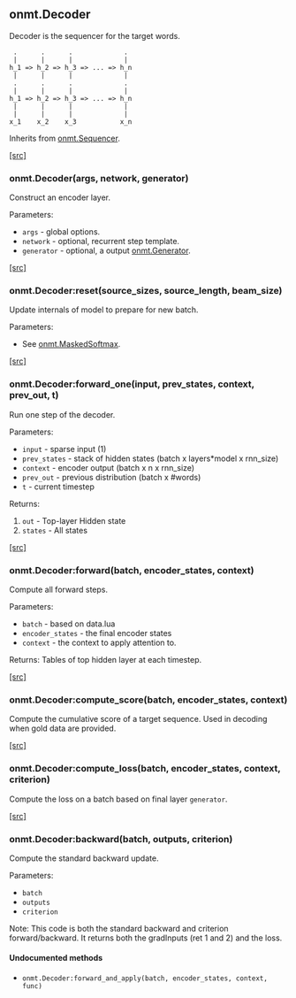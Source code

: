 <a name="onmt.Decoder.dok"></a>


## onmt.Decoder ##

 Decoder is the sequencer for the target words.

     .      .      .             .
     |      |      |             |
    h_1 => h_2 => h_3 => ... => h_n
     |      |      |             |
     .      .      .             .
     |      |      |             |
    h_1 => h_2 => h_3 => ... => h_n
     |      |      |             |
     |      |      |             |
    x_1    x_2    x_3           x_n

Inherits from [onmt.Sequencer](lib+onmt+Sequencer).



<a class="entityLink" href="https://github.com/opennmt/opennmt/blob/a87c8c95a3cc254280aa661c2ffa86bca2bd7083/lib/onmt/Decoder.lua#L28">[src]</a>
<a name="onmt.Decoder"></a>


### onmt.Decoder(args, network, generator) ###

 Construct an encoder layer. 

Parameters:

  * `args` - global options.
  * `network` - optional, recurrent step template.
  * `generator` - optional, a output [onmt.Generator](lib+onmt+Generator).


<a class="entityLink" href="https://github.com/opennmt/opennmt/blob/a87c8c95a3cc254280aa661c2ffa86bca2bd7083/lib/onmt/Decoder.lua#L154">[src]</a>
<a name="onmt.Decoder:reset"></a>


### onmt.Decoder:reset(source_sizes, source_length, beam_size) ###

 Update internals of model to prepare for new batch.
  
  Parameters:
 
  * See  [onmt.MaskedSoftmax](lib+onmt+MaskedSoftmax).


<a class="entityLink" href="https://github.com/opennmt/opennmt/blob/a87c8c95a3cc254280aa661c2ffa86bca2bd7083/lib/onmt/Decoder.lua#L190">[src]</a>
<a name="onmt.Decoder:forward_one"></a>


### onmt.Decoder:forward_one(input, prev_states, context, prev_out, t) ###

 Run one step of the decoder.

Parameters:

 * `input` - sparse input (1)
 * `prev_states` - stack of hidden states (batch x layers*model x rnn_size)
 * `context` - encoder output (batch x n x rnn_size)
 * `prev_out` - previous distribution (batch x #words)
 * `t` - current timestep

Returns:

 1. `out` - Top-layer Hidden state
 2. `states` - All states


<a class="entityLink" href="https://github.com/opennmt/opennmt/blob/a87c8c95a3cc254280aa661c2ffa86bca2bd7083/lib/onmt/Decoder.lua#L261">[src]</a>
<a name="onmt.Decoder:forward"></a>


### onmt.Decoder:forward(batch, encoder_states, context) ###

Compute all forward steps.

Parameters:

  * `batch` - based on data.lua
  * `encoder_states` - the final encoder states
  * `context` - the context to apply attention to.

Returns: Tables of top hidden layer at each timestep.



<a class="entityLink" href="https://github.com/opennmt/opennmt/blob/a87c8c95a3cc254280aa661c2ffa86bca2bd7083/lib/onmt/Decoder.lua#L278">[src]</a>
<a name="onmt.Decoder:compute_score"></a>


### onmt.Decoder:compute_score(batch, encoder_states, context) ###

 Compute the cumulative score of a target sequence.
  Used in decoding when gold data are provided.


<a class="entityLink" href="https://github.com/opennmt/opennmt/blob/a87c8c95a3cc254280aa661c2ffa86bca2bd7083/lib/onmt/Decoder.lua#L294">[src]</a>
<a name="onmt.Decoder:compute_loss"></a>


### onmt.Decoder:compute_loss(batch, encoder_states, context, criterion) ###

 Compute the loss on a batch based on final layer `generator`.

<a class="entityLink" href="https://github.com/opennmt/opennmt/blob/a87c8c95a3cc254280aa661c2ffa86bca2bd7083/lib/onmt/Decoder.lua#L316">[src]</a>
<a name="onmt.Decoder:backward"></a>


### onmt.Decoder:backward(batch, outputs, criterion) ###

 Compute the standard backward update.

Parameters:

  * `batch`
  * `outputs`
  * `criterion`

  Note: This code is both the standard backward and criterion forward/backward.
  It returns both the gradInputs (ret 1 and 2) and the loss.



#### Undocumented methods ####

<a name="onmt.Decoder:forward_and_apply"></a>
 * `onmt.Decoder:forward_and_apply(batch, encoder_states, context, func)`

